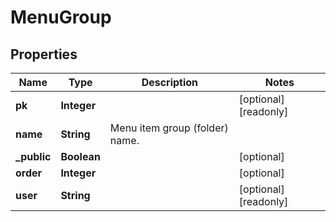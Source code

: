 

# MenuGroup


## Properties

| Name | Type | Description | Notes |
|------------ | ------------- | ------------- | -------------|
|**pk** | **Integer** |  |  [optional] [readonly] |
|**name** | **String** | Menu item group (folder) name. |  |
|**_public** | **Boolean** |  |  [optional] |
|**order** | **Integer** |  |  [optional] |
|**user** | **String** |  |  [optional] [readonly] |



